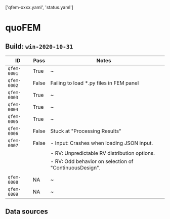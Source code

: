 ['qfem-xxxx.yaml', 'status.yaml']
# quoFEM

## Build: `win-2020-10-31`

| ID  | Pass  | Notes  |   |
|---|---|---|---|
| `qfem-0001`  | True |  ~ |
| `qfem-0002`  | False |  Failing to load *.py files in FEM panel |
| `qfem-0003`  | True |  ~ |
| `qfem-0004`  | True |  ~ |
| `qfem-0005`  | True |  ~ |
| `qfem-0006`  | False |  Stuck at "Processing Results" |
| `qfem-0007`  | False |  - Input: Crashes when loading JSON input. |
|        |   |    - RV: Unpredictable RV distribution options. |
|        |   |    - RV: Odd behavior on selection of "ContinuousDesign". |
|        |   |   |
| `qfem-0008`  | NA |  ~ |
| `qfem-0009`  | NA |  ~ |

## Data sources

